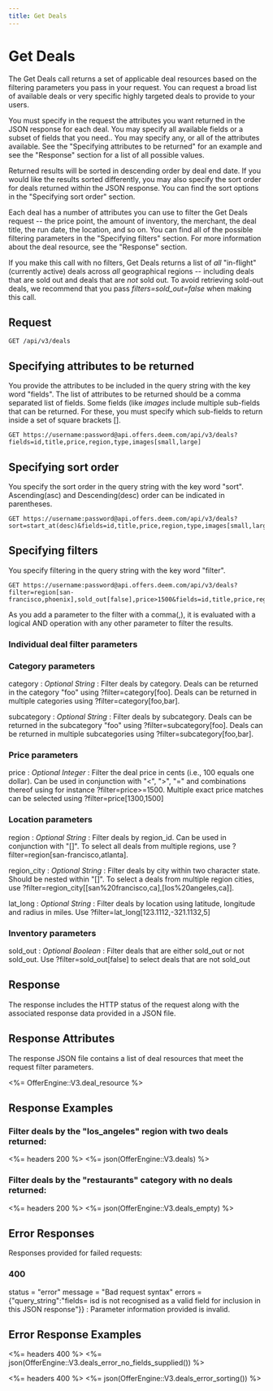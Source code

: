 ```yaml
---
title: Get Deals
---
```


# Get Deals

The Get Deals call returns a set of applicable deal resources based on the filtering parameters you pass in your request. You can request a broad list of available deals or very specific highly targeted deals to provide to your users.

You must specify in the request the attributes you want returned in the JSON response for each deal. You may specify all available fields or a subset of fields that you need.. You may specify any, or all of the attributes available. See the "Specifying attributes to be returned" for an example and see the "Response" section for a list of all possible values.

Returned results will be sorted in descending order by deal end date. If you would like the results sorted differently, you may also specify the sort order for deals returned within the JSON response. You can find the sort options in the "Specifying sort order" section.

Each deal has a number of attributes you can use to filter the Get Deals request -- the price point, the amount of inventory, the merchant, the deal title, the run date, the location, and so on. You can find all of the possible filtering parameters in the "Specifying filters" section. For more information about the deal resource, see the "Response" section.

If you make this call with no filters, Get Deals returns a list of <i>all</i> "in-flight" (currently active) deals across <i>all</i> geographical regions -- including deals that are sold out and deals that are <i>not</i> sold out. To avoid retrieving sold-out deals, we recommend that you pass <i>filters=sold_out=false</i> when making this call.

## Request

    GET /api/v3/deals

## Specifying attributes to be returned

You provide the attributes to be included in the query string with the key word "fields".
The list of attributes to be returned should be a comma separated list of fields. Some fields (like _images_ include multiple sub-fields that can be returned. For these, you must specify which sub-fields to return inside a set of square brackets [].

    GET https://username:password@api.offers.deem.com/api/v3/deals?fields=id,title,price,region,type,images[small,large]

## Specifying sort order

You specify the sort order in the query string with the key word "sort". Ascending(asc) and Descending(desc) order can be indicated in parentheses.

    GET https://username:password@api.offers.deem.com/api/v3/deals?sort=start_at(desc)&fields=id,title,price,region,type,images[small,large]

## Specifying filters

You specify filtering in the query string with the key word "filter".

    GET https://username:password@api.offers.deem.com/api/v3/deals?filter=region[san-francisco,phoenix],sold_out[false],price>1500&fields=id,title,price,region,type,images[small,large]

As you add a parameter to the filter with a comma(,), it is evaluated with a logical AND operation with any other parameter to filter the results.

### Individual deal filter parameters

### Category parameters

category
: _Optional String_ : Filter deals by category. Deals can be returned in the category "foo" using ?filter=category[foo]. Deals can be returned in multiple categories using ?filter=category[foo,bar].

subcategory
: _Optional String_ : Filter deals by subcategory. Deals can be returned in the subcategory "foo" using ?filter=subcategory[foo]. Deals can be returned in multiple subcategories using ?filter=subcategory[foo,bar].

### Price parameters

price
: _Optional Integer_ : Filter the deal price in cents (i.e., 100 equals one dollar). Can be used in conjunction with "<", ">", "=" and combinations thereof using for instance ?filter=price>=1500. Multiple exact price matches can be selected using ?filter=price[1300,1500]

### Location parameters

region
: _Optional String_ : Filter deals by region_id. Can be used in conjunction with "[]". To select all deals from multiple regions, use ?filter=region[san-francisco,atlanta].

region_city
: _Optional String_ : Filter deals by city within two character state. Should be nested within "[]". To select a deals from multiple region cities, use ?filter=region_city[[san%20francisco,ca],[los%20angeles,ca]].

lat_long
: _Optional String_ : Filter deals by location using latitude, longitude and radius in miles. Use ?filter=lat_long[123.1112,-321.1132,5]

### Inventory parameters

sold_out
: _Optional Boolean_ : Filter deals that are either sold_out or not sold_out. Use ?filter=sold_out[false] to select deals that are not sold_out

## Response

The response includes the HTTP status of the request along with the associated response data provided in a JSON file.

## Response Attributes

The response JSON file contains a list of deal resources that meet the request filter parameters.

<%= OfferEngine::V3.deal_resource %>

## Response Examples

### Filter deals by the "los_angeles" region with two deals returned:

<%= headers 200 %>
<%= json(OfferEngine::V3.deals) %>

### Filter deals by the "restaurants" category with no deals returned:

<%= headers 200 %>
<%= json(OfferEngine::V3.deals_empty) %>

## Error Responses

Responses provided for failed requests:

### 400

status = "error"
message = "Bad request syntax"
errors = {"query_string":"fields= isd is not recognised as a valid field for inclusion in this JSON response"}}
: Parameter information provided is invalid.

## Error Response Examples

<%= headers 400 %>
<%= json(OfferEngine::V3.deals_error_no_fields_supplied()) %>

<%= headers 400 %>
<%= json(OfferEngine::V3.deals_error_sorting()) %>
